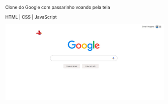 Clone do Google com passarinho voando pela tela

HTML | CSS | JavaScript


![image](https://github.com/ohenriquesa/CloneGoogle/blob/master/Captura%20de%20tela_6-9-2024_14242_127.0.0.1.jpeg)
